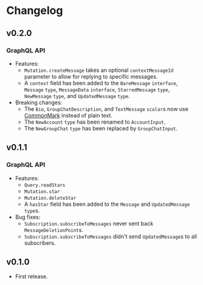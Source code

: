 # Changelog

## v0.2.0

### GraphQL API

- Features:
    - `Mutation.createMessage` takes an optional `contextMessageId` parameter to allow for replying to specific messages.
    - A `context` field has been added to the `BareMessage` `interface`, `Message` `type`, `MessageData` `interface`, `StarredMessage` `type`, `NewMessage` `type`, and `UpdatedMessage` `type`.
- Breaking changes:
    - The `Bio`, `GroupChatDescription`, and `TextMessage` `scalar`s now use [CommonMark](https://commonmark.org) instead of plain text.
    - The `NewAccount` `type` has been renamed to `AccountInput`.
    - The `NewGroupChat` `type` has been replaced by `GroupChatInput`.

## v0.1.1

### GraphQL API

- Features:
    - `Query.readStars`
    - `Mutation.star`
    - `Mutation.deleteStar`
    - A `hasStar` field has been added to the `Message` and `UpdatedMessage` `type`s. 
- Bug fixes:
    - `Subscription.subscribeToMessages` never sent back `MessageDeletionPoint`s.
    - `Subscription.subscribeToMessages` didn't send `UpdatedMessage`s to all subscribers.

## v0.1.0

- First release.